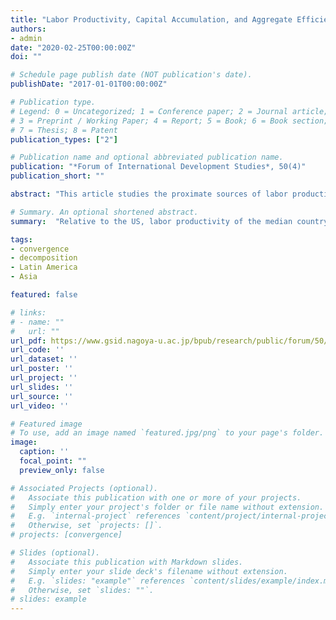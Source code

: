 ```yaml
---
title: "Labor Productivity, Capital Accumulation, and Aggregate Efficiency Across Countries: New Evidence for an Old Debate"
authors:
- admin
date: "2020-02-25T00:00:00Z"
doi: ""

# Schedule page publish date (NOT publication's date).
publishDate: "2017-01-01T00:00:00Z"

# Publication type.
# Legend: 0 = Uncategorized; 1 = Conference paper; 2 = Journal article;
# 3 = Preprint / Working Paper; 4 = Report; 5 = Book; 6 = Book section;
# 7 = Thesis; 8 = Patent
publication_types: ["2"]

# Publication name and optional abbreviated publication name.
publication: "*Forum of International Development Studies*, 50(4)"
publication_short: ""

abstract: "This article studies the proximate sources of labor productivity differences across countries. Using a panel dataset for 74 countries covering the 1960-2010 period, it first documents that, relative to the US, labor productivity of the median country has been mostly stagnant, while cross-country disparities have drastically increased. Next, through the lens of a production function framework, it evaluates the proximate sources of labor productivity: physical capital, human capital, and aggregate efficiency. Results show stagnation and increasing disparities in physical capital, growth and decreasing disparities in human capital, and decline and increasing disparities in aggregate efficiency. By including the commonly unaccounted covariance between capital and aggregate efficiency into the analysis, disparities in aggregate efficiency explain most of the disparities in labor productivity across countries."

# Summary. An optional shortened abstract.
summary:  "Relative to the US, labor productivity of the median country has been mostly stagnant, while cross-country disparities have drastically increased. By including the commonly unaccounted covariance between capital and aggregate efficiency into the analysis, disparities in aggregate efficiency explain most of the disparities in labor productivity across countries"

tags:
- convergence
- decomposition
- Latin America
- Asia

featured: false

# links:
# - name: ""
#   url: ""
url_pdf: https://www.gsid.nagoya-u.ac.jp/bpub/research/public/forum/50/04.pdf
url_code: ''
url_dataset: ''
url_poster: ''
url_project: ''
url_slides: ''
url_source: ''
url_video: ''

# Featured image
# To use, add an image named `featured.jpg/png` to your page's folder.
image:
  caption: ''
  focal_point: ""
  preview_only: false

# Associated Projects (optional).
#   Associate this publication with one or more of your projects.
#   Simply enter your project's folder or file name without extension.
#   E.g. `internal-project` references `content/project/internal-project/index.md`.
#   Otherwise, set `projects: []`.
# projects: [convergence]

# Slides (optional).
#   Associate this publication with Markdown slides.
#   Simply enter your slide deck's filename without extension.
#   E.g. `slides: "example"` references `content/slides/example/index.md`.
#   Otherwise, set `slides: ""`.
# slides: example
---
```

